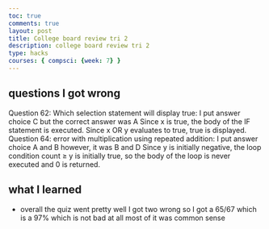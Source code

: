 ```yaml
---
toc: true
comments: true
layout: post
title: College board review tri 2
description: college board review tri 2
type: hacks
courses: { compsci: {week: 7} }
---
```

## questions I got wrong
Question 62: Which selection statement will display true:
I put answer choice C but the correct answer was A Since x is true, the body of the IF statement is executed. Since x OR y evaluates to true, true is displayed.
Question 64: error with multiplication using repeated addition: I put answer choice A and B however, it was B and D Since y is initially negative, the loop condition count ≥ y is initially true, so the body of the loop is never executed and 0 is returned.

## what I learned
- overall the quiz went pretty well I got two wrong so I got a 65/67 which is a 97% which is not bad at all most of it was common sense